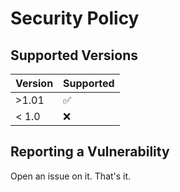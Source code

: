 # Security Policy

## Supported Versions


| Version | Supported          |
| ------- | ------------------ |
| >1.01   | :white_check_mark: |
| < 1.0   | :x:                |

## Reporting a Vulnerability

Open an issue on it. That's it.
